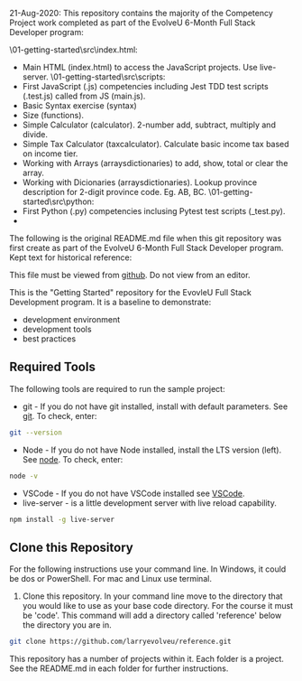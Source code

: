 21-Aug-2020: This repository contains the majority of the Competency Project work completed as part of the EvolveU 6-Month Full Stack Developer program:

\01-getting-started\src\index.html:
- Main HTML (index.html) to access the JavaScript projects. Use live-server.
\01-getting-started\src\scripts:
- First JavaScript (.js) competencies including Jest TDD test scripts (.test.js) called from JS (main.js).
- Basic Syntax exercise (syntax)
- Size (functions).
- Simple Calculator (calculator). 2-number add, subtract, multiply and divide.
- Simple Tax Calculator (taxcalculator). Calculate basic income tax based on income tier.
- Working with Arrays (arraysdictionaries) to add, show, total or clear the array.
- Working with Dicionaries (arraysdictionaries). Lookup province description for 2-digit province code. Eg. AB, BC.
\01-getting-started\src\python:
- First Python (.py) competencies inclusing Pytest test scripts (_test.py).
-  

The following is the original README.md file when this git repository was first create as part of the EvolveU 6-Month Full Stack Developer program. Kept text for historical reference:

This file must be viewed from [github](https://github.com/larryevolveu/reference). Do not view from an editor.

This is the "Getting Started" repository for the EvovleU Full Stack Development program. It is a baseline to demonstrate:

- development environment
- development tools
- best practices

## Required Tools

The following tools are required to run the sample project:

- git - If you do not have git installed, install with default parameters. See [git](https://git-scm.com). To check, enter:
```sh
git --version
```
- Node - If you do not have Node installed, install the LTS version (left). See [node](https://nodejs.org/en/). To check, enter: 
```sh
node -v
```
- VSCode - If you do not have VSCode installed see [VSCode](https://code.visualstudio.com/).
- live-server - is a little development server with live reload capability. 
```sh
npm install -g live-server
```

## Clone this Repository

For the following instructions use your command line. In Windows, it could be dos or PowerShell. For mac and Linux use terminal.

1. Clone this repository. In your command line move to the directory that you would like to use as your base code directory. For the course it must be 'code'. This command will add a directory called 'reference' below the directory you are in.
```sh
git clone https://github.com/larryevolveu/reference.git
```

This repository has a number of projects within it. Each folder is a project. See the README.md in each folder for further instructions. 

